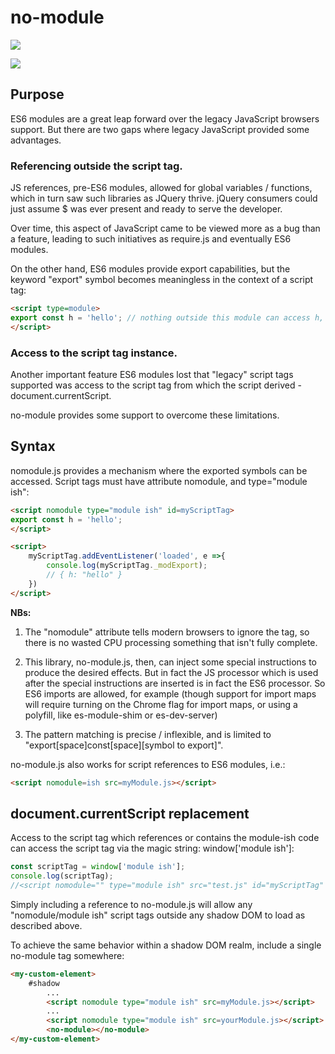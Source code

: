# no-module

<a href="https://nodei.co/npm/nomodule/"><img src="https://nodei.co/npm/nomodule.png"></a>

<img src="https://badgen.net/bundlephobia/minzip/nomodule">

## Purpose

ES6 modules are a great leap forward over the legacy JavaScript browsers support.  But there are two gaps where legacy JavaScript provided some advantages.

### Referencing outside the script tag.

JS references, pre-ES6 modules, allowed for global variables / functions, which in turn saw such libraries as JQuery thrive. jQuery consumers could just assume $ was ever present and ready to serve the developer.

Over time, this aspect of JavaScript came to be viewed more as a bug than a feature, leading to such initiatives as require.js and eventually ES6 modules.

On the other hand, ES6 modules provide export capabilities, but the keyword "export" symbol becomes meaningless in the context of a script tag:

```html
<script type=module>
export const h = 'hello'; // nothing outside this module can access h, and the export keyword is meaningless.
</script>
```


### Access to the script tag instance.

Another important feature ES6 modules lost that "legacy" script tags supported was access to the script tag from which the script derived - document.currentScript.

no-module provides some support to overcome these limitations.

## Syntax

nomodule.js provides a mechanism where the exported symbols can be accessed.  Script tags must have attribute nomodule, and type="module ish":

```html
<script nomodule type="module ish" id=myScriptTag>
export const h = 'hello';
</script>

<script>
    myScriptTag.addEventListener('loaded', e =>{
        console.log(myScriptTag._modExport);
        // { h: "hello" }
    })
</script>
```

**NBs:**

1.  The "nomodule" attribute tells modern browsers to ignore the tag, so there is no wasted CPU processing something that isn't fully complete.

2.  This library, no-module.js, then, can inject some special instructions to produce the desired effects.  But in fact the JS processor which is used after the special instructions are inserted is in fact the ES6 processor.  So ES6 imports are allowed, for example (though support for import maps will require turning on the Chrome flag for import maps, or using a polyfill, like es-module-shim or es-dev-server)

3.  The pattern matching is precise / inflexible, and is limited to "export[space]const[space][symbol to export]".

no-module.js also works for script references to ES6 modules, i.e.:

```html
<script nomodule=ish src=myModule.js></script>
```

## document.currentScript replacement

Access to the script tag which references or contains the module-ish code can access the script tag via the magic string: window['module ish']:

```JavaScript
const scriptTag = window['module ish'];
console.log(scriptTag);
//<script nomodule="" type="module ish" src="test.js" id="myScriptTag" data-found="true" data-loaded="true"></script>
```

Simply including a reference to no-module.js will allow any "nomodule/module ish" script tags outside any shadow DOM to load as described above.

To achieve the same behavior within a shadow DOM realm, include a single no-module tag somewhere:

```html
<my-custom-element>
    #shadow
        ...
        <script nomodule type="module ish" src=myModule.js></script>
        ...
        <script nomodule type="module ish" src=yourModule.js></script>
        <no-module></no-module>
</my-custom-element>
```
